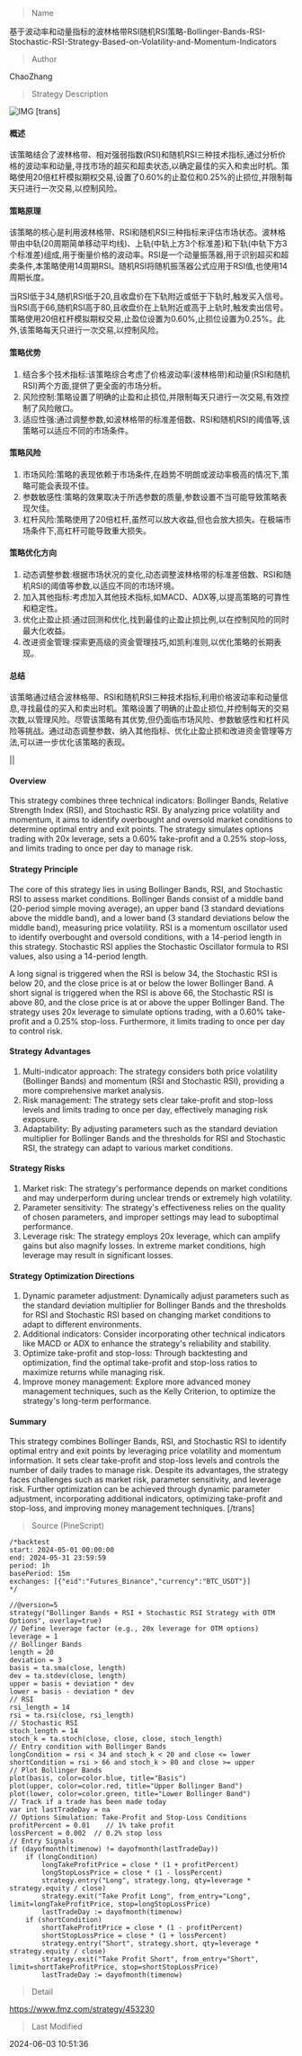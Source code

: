 
> Name

基于波动率和动量指标的波林格带RSI随机RSI策略-Bollinger-Bands-RSI-Stochastic-RSI-Strategy-Based-on-Volatility-and-Momentum-Indicators

> Author

ChaoZhang

> Strategy Description

![IMG](https://www.fmz.com/upload/asset/128b2d548f033319b4e.png)
[trans]
#### 概述
该策略结合了波林格带、相对强弱指数(RSI)和随机RSI三种技术指标,通过分析价格的波动率和动量,寻找市场的超买和超卖状态,以确定最佳的买入和卖出时机。策略使用20倍杠杆模拟期权交易,设置了0.60%的止盈位和0.25%的止损位,并限制每天只进行一次交易,以控制风险。

#### 策略原理
该策略的核心是利用波林格带、RSI和随机RSI三种指标来评估市场状态。波林格带由中轨(20周期简单移动平均线)、上轨(中轨上方3个标准差)和下轨(中轨下方3个标准差)组成,用于衡量价格的波动率。RSI是一个动量振荡器,用于识别超买和超卖条件,本策略使用14周期RSI。随机RSI将随机振荡器公式应用于RSI值,也使用14周期长度。

当RSI低于34,随机RSI低于20,且收盘价在下轨附近或低于下轨时,触发买入信号。当RSI高于66,随机RSI高于80,且收盘价在上轨附近或高于上轨时,触发卖出信号。策略使用20倍杠杆模拟期权交易,止盈位设置为0.60%,止损位设置为0.25%。此外,该策略每天只进行一次交易,以控制风险。

#### 策略优势
1. 结合多个技术指标:该策略综合考虑了价格波动率(波林格带)和动量(RSI和随机RSI)两个方面,提供了更全面的市场分析。
2. 风险控制:策略设置了明确的止盈和止损位,并限制每天只进行一次交易,有效控制了风险敞口。
3. 适应性强:通过调整参数,如波林格带的标准差倍数、RSI和随机RSI的阈值等,该策略可以适应不同的市场条件。

#### 策略风险
1. 市场风险:策略的表现依赖于市场条件,在趋势不明朗或波动率极高的情况下,策略可能会表现不佳。
2. 参数敏感性:策略的效果取决于所选参数的质量,参数设置不当可能导致策略表现欠佳。
3. 杠杆风险:策略使用了20倍杠杆,虽然可以放大收益,但也会放大损失。在极端市场条件下,高杠杆可能导致重大损失。

#### 策略优化方向
1. 动态调整参数:根据市场状况的变化,动态调整波林格带的标准差倍数、RSI和随机RSI的阈值等参数,以适应不同的市场环境。
2. 加入其他指标:考虑加入其他技术指标,如MACD、ADX等,以提高策略的可靠性和稳定性。
3. 优化止盈止损:通过回测和优化,找到最佳的止盈止损比例,以在控制风险的同时最大化收益。
4. 改进资金管理:探索更高级的资金管理技巧,如凯利准则,以优化策略的长期表现。

#### 总结
该策略通过结合波林格带、RSI和随机RSI三种技术指标,利用价格波动率和动量信息,寻找最佳的买入和卖出时机。策略设置了明确的止盈止损位,并控制每天的交易次数,以管理风险。尽管该策略有其优势,但仍面临市场风险、参数敏感性和杠杆风险等挑战。通过动态调整参数、纳入其他指标、优化止盈止损和改进资金管理等方法,可以进一步优化该策略的表现。

|| 

#### Overview
This strategy combines three technical indicators: Bollinger Bands, Relative Strength Index (RSI), and Stochastic RSI. By analyzing price volatility and momentum, it aims to identify overbought and oversold market conditions to determine optimal entry and exit points. The strategy simulates options trading with 20x leverage, sets a 0.60% take-profit and a 0.25% stop-loss, and limits trading to once per day to manage risk.

#### Strategy Principle
The core of this strategy lies in using Bollinger Bands, RSI, and Stochastic RSI to assess market conditions. Bollinger Bands consist of a middle band (20-period simple moving average), an upper band (3 standard deviations above the middle band), and a lower band (3 standard deviations below the middle band), measuring price volatility. RSI is a momentum oscillator used to identify overbought and oversold conditions, with a 14-period length in this strategy. Stochastic RSI applies the Stochastic Oscillator formula to RSI values, also using a 14-period length.

A long signal is triggered when the RSI is below 34, the Stochastic RSI is below 20, and the close price is at or below the lower Bollinger Band. A short signal is triggered when the RSI is above 66, the Stochastic RSI is above 80, and the close price is at or above the upper Bollinger Band. The strategy uses 20x leverage to simulate options trading, with a 0.60% take-profit and a 0.25% stop-loss. Furthermore, it limits trading to once per day to control risk.

#### Strategy Advantages
1. Multi-indicator approach: The strategy considers both price volatility (Bollinger Bands) and momentum (RSI and Stochastic RSI), providing a more comprehensive market analysis.
2. Risk management: The strategy sets clear take-profit and stop-loss levels and limits trading to once per day, effectively managing risk exposure.
3. Adaptability: By adjusting parameters such as the standard deviation multiplier for Bollinger Bands and the thresholds for RSI and Stochastic RSI, the strategy can adapt to various market conditions.

#### Strategy Risks
1. Market risk: The strategy's performance depends on market conditions and may underperform during unclear trends or extremely high volatility.
2. Parameter sensitivity: The strategy's effectiveness relies on the quality of chosen parameters, and improper settings may lead to suboptimal performance.
3. Leverage risk: The strategy employs 20x leverage, which can amplify gains but also magnify losses. In extreme market conditions, high leverage may result in significant losses.

#### Strategy Optimization Directions
1. Dynamic parameter adjustment: Dynamically adjust parameters such as the standard deviation multiplier for Bollinger Bands and the thresholds for RSI and Stochastic RSI based on changing market conditions to adapt to different environments.
2. Additional indicators: Consider incorporating other technical indicators like MACD or ADX to enhance the strategy's reliability and stability.
3. Optimize take-profit and stop-loss: Through backtesting and optimization, find the optimal take-profit and stop-loss ratios to maximize returns while managing risk.
4. Improve money management: Explore more advanced money management techniques, such as the Kelly Criterion, to optimize the strategy's long-term performance.

#### Summary
This strategy combines Bollinger Bands, RSI, and Stochastic RSI to identify optimal entry and exit points by leveraging price volatility and momentum information. It sets clear take-profit and stop-loss levels and controls the number of daily trades to manage risk. Despite its advantages, the strategy faces challenges such as market risk, parameter sensitivity, and leverage risk. Further optimization can be achieved through dynamic parameter adjustment, incorporating additional indicators, optimizing take-profit and stop-loss, and improving money management techniques.
[/trans]



> Source (PineScript)

``` pinescript
/*backtest
start: 2024-05-01 00:00:00
end: 2024-05-31 23:59:59
period: 1h
basePeriod: 15m
exchanges: [{"eid":"Futures_Binance","currency":"BTC_USDT"}]
*/

//@version=5
strategy("Bollinger Bands + RSI + Stochastic RSI Strategy with OTM Options", overlay=true)
// Define leverage factor (e.g., 20x leverage for OTM options)
leverage = 1         
// Bollinger Bands
length = 20
deviation = 3
basis = ta.sma(close, length)
dev = ta.stdev(close, length)
upper = basis + deviation * dev
lower = basis - deviation * dev
// RSI
rsi_length = 14
rsi = ta.rsi(close, rsi_length)
// Stochastic RSI
stoch_length = 14
stoch_k = ta.stoch(close, close, close, stoch_length)
// Entry condition with Bollinger Bands
longCondition = rsi < 34 and stoch_k < 20 and close <= lower
shortCondition = rsi > 66 and stoch_k > 80 and close >= upper
// Plot Bollinger Bands
plot(basis, color=color.blue, title="Basis")
plot(upper, color=color.red, title="Upper Bollinger Band")
plot(lower, color=color.green, title="Lower Bollinger Band")
// Track if a trade has been made today
var int lastTradeDay = na
// Options Simulation: Take-Profit and Stop-Loss Conditions
profitPercent = 0.01    // 1% take profit
lossPercent = 0.002  // 0.2% stop loss
// Entry Signals
if (dayofmonth(timenow) != dayofmonth(lastTradeDay)) 
    if (longCondition)
        longTakeProfitPrice = close * (1 + profitPercent)
        longStopLossPrice = close * (1 - lossPercent)
        strategy.entry("Long", strategy.long, qty=leverage * strategy.equity / close)
        strategy.exit("Take Profit Long", from_entry="Long", limit=longTakeProfitPrice, stop=longStopLossPrice)
        lastTradeDay := dayofmonth(timenow)
    if (shortCondition)
        shortTakeProfitPrice = close * (1 - profitPercent)
        shortStopLossPrice = close * (1 + lossPercent)
        strategy.entry("Short", strategy.short, qty=leverage * strategy.equity / close)
        strategy.exit("Take Profit Short", from_entry="Short", limit=shortTakeProfitPrice, stop=shortStopLossPrice)
        lastTradeDay := dayofmonth(timenow)
```

> Detail

https://www.fmz.com/strategy/453230

> Last Modified

2024-06-03 10:51:36
